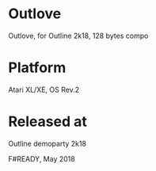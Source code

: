 # Outlove
Outlove, for Outline 2k18, 128 bytes compo

# Platform
Atari XL/XE, OS Rev.2

# Released at
Outline demoparty 2k18

F#READY, May 2018
